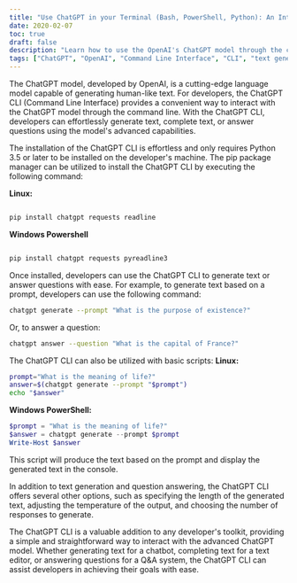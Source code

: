 ```yaml
---
title: "Use ChatGPT in your Terminal (Bash, PowerShell, Python): An Introduction to the ChatGPT CLI Tool for Developers"
date: 2020-02-07
toc: true
draft: false
description: "Learn how to use the OpenAI's ChatGPT model through the convenient Command Line Interface (CLI) for text generation and question answering with ease."
tags: ["ChatGPT", "OpenAI", "Command Line Interface", "CLI", "text generation", "question answering", "developer toolkit", "pip package manager", "Python 3.5", "PowerShell", "Bash"]
---
```


The ChatGPT model, developed by OpenAI, is a cutting-edge language model capable of generating human-like text. For developers, the ChatGPT CLI (Command Line Interface) provides a convenient way to interact with the ChatGPT model through the command line. With the ChatGPT CLI, developers can effortlessly generate text, complete text, or answer questions using the model's advanced capabilities.

The installation of the ChatGPT CLI is effortless and only requires Python 3.5 or later to be installed on the developer's machine. The pip package manager can be utilized to install the ChatGPT CLI by executing the following command:

**Linux:**
```bash

pip install chatgpt requests readline

```

**Windows Powershell**
```powershell

pip install chatgpt requests pyreadline3

```

Once installed, developers can use the ChatGPT CLI to generate text or answer questions with ease. For example, to generate text based on a prompt, developers can use the following command:

```bash
chatgpt generate --prompt "What is the purpose of existence?"
```

Or, to answer a question:

```bash
chatgpt answer --question "What is the capital of France?"
```

The ChatGPT CLI can also be utilized with basic scripts:
**Linux:**
```bash
prompt="What is the meaning of life?"
answer=$(chatgpt generate --prompt "$prompt")
echo "$answer"
```

**Windows PowerShell:**
```powershell
$prompt = "What is the meaning of life?"
$answer = chatgpt generate --prompt $prompt
Write-Host $answer
```

This script will produce the text based on the prompt and display the generated text in the console.

In addition to text generation and question answering, the ChatGPT CLI offers several other options, such as specifying the length of the generated text, adjusting the temperature of the output, and choosing the number of responses to generate.

The ChatGPT CLI is a valuable addition to any developer's toolkit, providing a simple and straightforward way to interact with the advanced ChatGPT model. Whether generating text for a chatbot, completing text for a text editor, or answering questions for a Q&A system, the ChatGPT CLI can assist developers in achieving their goals with ease.